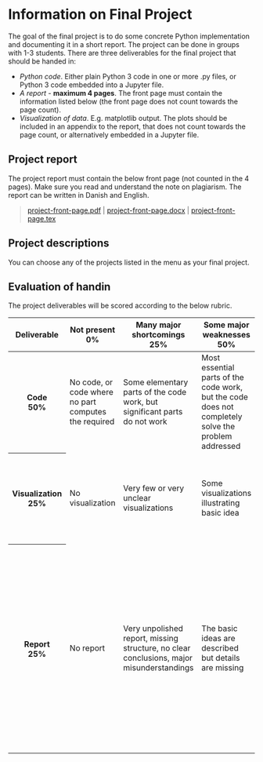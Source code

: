 # Information on Final Project

The goal of the final project is to do some concrete Python implementation and documenting it in a short report.  The project can be done in groups with 1-3 students.  There are three deliverables for the final project that should be handed in:

* _Python code_. Either plain Python 3 code in one or more .py files, or Python 3 code embedded into a Jupyter file.
* _A report_ - **maximum 4 pages**. The front page must contain the information listed below (the front page does not count towards the page count).
* _Visualization of data_. E.g. matplotlib output. The plots should be included in an appendix to the report, that does not count towards the page count, or alternatively embedded in a Jupyter file.

## Project report

The project report must contain the below front page (not counted in the 4 pages). Make sure you read and understand the note on plagiarism.  The report can be written in Danish and English.

> [project-front-page.pdf](project-front-page.pdf) |
> [project-front-page.docx](project-front-page.docx) |
> [project-front-page.tex](project-front-page.tex)

## Project descriptions

You can choose any of the projects listed in the menu as your final project.

## Evaluation of handin

The project deliverables will be scored according to the below rubric.

<table>
  <thead>
    <tr>
      <th>Deliverable</th>
      <th width="17%">Not present<br>0%</th>
      <th width="17%">Many major shortcomings<br>25%</th>
      <th width="17%">Some major weaknesses<br>50%</th>
      <th width="17%">Minor weaknesses<br>75%</th>
      <th width="17%">Solid<br>100%</th>
    </tr>
  </thead>
  <tbody>
    <tr>
      <th>Code<br>50%</th>
      <td>No code, or code where no part computes the required</td>
      <td>Some elementary parts of the code work, but significant parts do not work</td>
      <td>Most essential parts of the code work, but the code does not completely solve the problem addressed</td>
      <td>Overall good code, but space for improvement, e.g. missing
	documentation, code could be made clearer</td>
      <td>Complete code, well structured, good use of modules, clear
	variable names, good documentation, PEP8 compliant</td>
    </tr>
    <tr>
      <th>Visualization<br>25%</th>
      <td>No visualization</td>
      <td>Very few or very unclear visualizations</td>
      <td>Some visualizations illustrating basic idea</td>
      <td>Overall good visualization but some details could have been more clear</td>
      <td>Clear visualizations documenting the problem being
	solved and supporting the conclusions drawn</td>
    </tr>
    <tr>
      <th>Report<br>25%</th>
      <td>No report</td>
      <td>Very unpolished report, missing structure, no clear
	conclusions, major misunderstandings</td>
      <td>The basic ideas are described but details are missing</td>
      <td>Overall good report but for some aspects the level of detail/precision could be higher</td>
      <td>Solid report, containing reflection upon the implementation
	done, discussion of the Python modules used, the design choices
	made, discussion of the structure of the code, what were the
	hardest parts, what is missing, and discussion of testing and
	visualization</td>
    </tr>
  </tbody>
</table>
